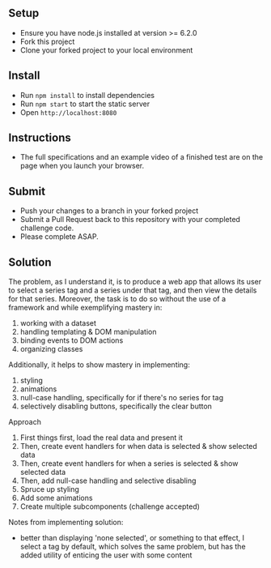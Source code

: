 Setup
---

- Ensure you have node.js installed at version >= 6.2.0
- Fork this project
- Clone your forked project to your local environment

Install
---

- Run `npm install` to install dependencies
- Run `npm start` to start the static server
- Open `http://localhost:8080`

Instructions
---

- The full specifications and an example video of a finished test are on the page when you launch your browser.

Submit
---

- Push your changes to a branch in your forked project
- Submit a Pull Request back to this repository with your completed challenge code.
- Please complete ASAP.


Solution
---

The problem, as I understand it, is to produce a web app that allows its user
to select a series tag and a series under that tag, and then view the details
for that series.  Moreover, the task is to do so without the use of a framework
and while exemplifying mastery in:

1. working with a dataset
2. handling templating & DOM manipulation
3. binding events to DOM actions
4. organizing classes

Additionally, it helps to show mastery in implementing:

1. styling
2. animations
3. null-case handling, specifically for if there's no series for tag
4. selectively disabling buttons, specifically the clear button

Approach

1. First things first, load the real data and present it 
2. Then, create event handlers for when data is selected & show selected data
3. Then, create event handlers for when a series is selected & show selected data
4. Then, add null-case handling and selective disabling
5. Spruce up styling
6. Add some animations
7. Create multiple subcomponents (challenge accepted)

Notes from implementing solution:

* better than displaying 'none selected', or something to that effect, I select
a tag by default, which solves the same problem, but has the added utility of 
enticing the user with some content



